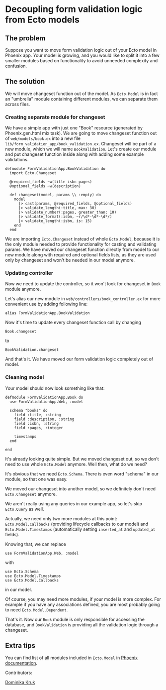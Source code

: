 # Decoupling form validation logic from Ecto models

## The problem

Suppose you want to move form validation logic out of your Ecto model in
Phoenix app. Your model is growing, and you would like
to split it into a few smaller modules based on functionality to avoid unneeded
complexity and confusion.

## The solution

We will move changeset function out of the model. As `Ecto.Model`
is in fact an "umbrella" module containing different modules, we can separate them across files.

### Creating separate module for changeset

We have a simple app with just one "Book" resource (generated by
Phoenix.gen.html mix task). We are going to move changeset function out of
`web/models/book.ex` into a new file `lib/form_validation_app/book_validation.ex`.
Changeset will be part of a new module, which we will name
`BookValidation`.
Let's create our module and put changeset function
inside along with adding some example validations.

    defmodule FormValidationApp.BookValidation do
      import Ecto.Changeset

      @required_fields ~w(title isbn pages)
      @optional_fields ~w(description)

      def changeset(model, params \\ :empty) do
        model
          |> cast(params, @required_fields, @optional_fields)
          |> validate_length(:title, max: 30)
          |> validate_number(:pages, greater_than: 10)
          |> validate_format(:isbn, ~r/\d*-\d*-\d*/)
          |> validate_length(:isbn, is: 15)
        end
      end

We are importing `Ecto.Changeset` instead of whole `Ecto.Model`, because it is the only module needed
to provide functionality for casting and validating params.
We have moved our changeset function directly from model to our new
module along with required and optional fields lists, as they are used
only by changeset and won't be needed in our model anymore.

### Updating controller

Now we need to update the controller, so it won't look for changeset in
`Book` module anymore.

Let's alias our new module in `web/controllers/book_controller.ex` for more
convenient use by adding following line:

    alias FormValidationApp.BookValidation

Now it's time to update every changeset function call by changing

    Book.changeset

to

    BookValidation.changeset

And that's it. We have moved our form validation logic completely out of
model.

### Cleaning model

Your model should now look something like that:

    defmodule FormValidationApp.Book do
      use FormValidationApp.Web, :model

      schema "books" do
        field :title, :string
        field :description, :string
        field :isbn, :string
        field :pages, :integer

        timestamps
      end

    end

It's already looking quite simple. But we moved changeset out, so we
don't need to use whole `Ecto.Model` anymore.
Well then, what do we need?

It's obvious that we need `Ecto.Schema`. There is even word "schema" in
our module, so that one was easy.

We moved our changeset into another model, so we definitely don't need
`Ecto.Changeset` anymore.

We aren't really using any queries in our example app, so let's skip
`Ecto.Query` as well.

Actually, we need only two more modules at this point:
`Ecto.Model.Callbacks` (providing lifecycle callbacks to our model) and
`Ecto.Model.Timestamps` (automatically setting `inserted_at` and
`updated_at` fields).

Knowing that, we can replace

    use FormValidationApp.Web, :model

with

    use Ecto.Schema
    use Ecto.Model.Timestamps
    use Ecto.Model.Callbacks

in our model.

Of course, you may need more modules, if your model is more complex. For
example if you have any associations defined, you are most probably going to need
`Ecto.Model.Dependent`.

That's it. Now our `Book` module is only responsible for accessing the
database, and `BookValidation` is providing all the validation logic
through a changeset.

## Extra tips

You can find list of all modules included in `Ecto.Model` in [Phoenix documentation](http://hexdocs.pm/ecto/Ecto.Model.html).

Contributors:

[Dominika Kruk](mailto:dominika.kruk@amberbit.com)
